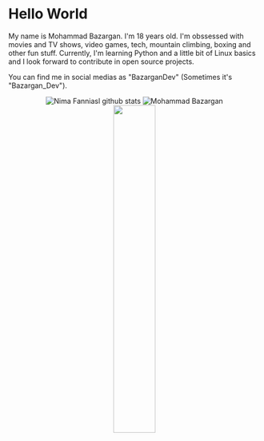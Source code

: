 <!-- # About Me

- 👋 Hi, I’m @BazarganDev
- 👀 I’m interested in programming, movies, videogames and mountain climbing
- 🌱 I’m currently learning Python
- 💞️ I’m looking to collaborate on python projects
- 📫 How to reach me: jc.mhmd.bazargan850627@gmail.com
![Github Stats](https://github-readme-stats.vercel.app/api?username=BazarganDev&theme=dark&show_icons=true&count_private=true)
-->
# Hello World
My name is Mohammad Bazargan. I'm 18 years old. I'm obssessed with movies and TV shows, video games, tech, mountain climbing, boxing and other fun stuff. Currently, I'm learning Python and a little bit of Linux basics and I look forward to contribute in open source projects.

You can find me in social medias as "BazarganDev" (Sometimes it's "Bazargan_Dev").

<div align="center">
  <img width="auto" height="auto" src="https://github-readme-stats.vercel.app/api?username=BazarganDev&show_icons=true&count_private=true&hide_border=true&title_color=00bfbf&icon_color=00bfbf&text_color=c9d1d9&bg_color=0d1117" alt="Nima Fanniasl github stats" />
  <img width="auto" height="auto" src="https://github-readme-streak-stats.herokuapp.com/?user=BazarganDev&theme=dark&show_icons=true&ring=00bfbf&fire=00bfbf&currStreakLabel=00bfbf" alt="Mohammad Bazargan" />
</div>

<div align="center">
  <img width="41%" height="auto" src="https://github-readme-stats.vercel.app/api/top-langs/?username=BazarganDev&theme=dark&show_icons=true&layout=compact&title_color=00bfbf&text_color=00bfbf&bg_color=0d1117" />
</div>
